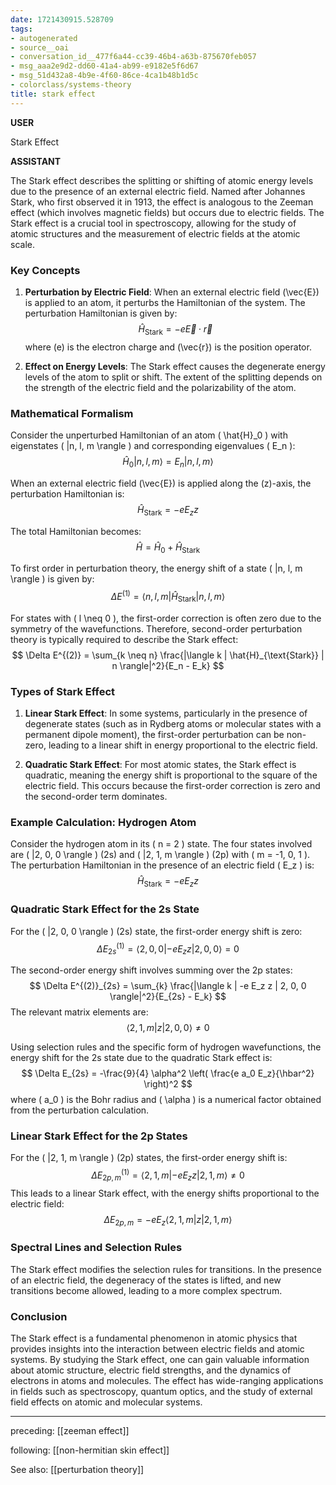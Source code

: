 ```yaml
---
date: 1721430915.528709
tags:
- autogenerated
- source__oai
- conversation_id__477f6a44-cc39-46b4-a63b-875670feb057
- msg_aaa2e9d2-dd60-41a4-ab99-e9182e5f6d67
- msg_51d432a8-4b9e-4f60-86ce-4ca1b48b1d5c
- colorclass/systems-theory
title: stark effect
---
```


**USER**

Stark Effect


**ASSISTANT**

The Stark effect describes the splitting or shifting of atomic energy levels due to the presence of an external electric field. Named after Johannes Stark, who first observed it in 1913, the effect is analogous to the Zeeman effect (which involves magnetic fields) but occurs due to electric fields. The Stark effect is a crucial tool in spectroscopy, allowing for the study of atomic structures and the measurement of electric fields at the atomic scale.

### Key Concepts

1. **Perturbation by Electric Field**:
   When an external electric field \(\vec{E}\) is applied to an atom, it perturbs the Hamiltonian of the system. The perturbation Hamiltonian is given by:
   $$
   \hat{H}_{\text{Stark}} = -e \vec{E} \cdot \vec{r}
   $$
   where \(e\) is the electron charge and \(\vec{r}\) is the position operator.

2. **Effect on Energy Levels**:
   The Stark effect causes the degenerate energy levels of the atom to split or shift. The extent of the splitting depends on the strength of the electric field and the polarizability of the atom.

### Mathematical Formalism

Consider the unperturbed Hamiltonian of an atom \( \hat{H}_0 \) with eigenstates \( |n, l, m \rangle \) and corresponding eigenvalues \( E_n \):
$$
\hat{H}_0 |n, l, m \rangle = E_n |n, l, m \rangle
$$

When an external electric field \(\vec{E}\) is applied along the \(z\)-axis, the perturbation Hamiltonian is:
$$
\hat{H}_{\text{Stark}} = -e E_z z
$$

The total Hamiltonian becomes:
$$
\hat{H} = \hat{H}_0 + \hat{H}_{\text{Stark}}
$$

To first order in perturbation theory, the energy shift of a state \( |n, l, m \rangle \) is given by:
$$
\Delta E^{(1)} = \langle n, l, m | \hat{H}_{\text{Stark}} | n, l, m \rangle
$$

For states with \( l \neq 0 \), the first-order correction is often zero due to the symmetry of the wavefunctions. Therefore, second-order perturbation theory is typically required to describe the Stark effect:
$$
\Delta E^{(2)} = \sum_{k \neq n} \frac{|\langle k | \hat{H}_{\text{Stark}} | n \rangle|^2}{E_n - E_k}
$$

### Types of Stark Effect

1. **Linear Stark Effect**:
   In some systems, particularly in the presence of degenerate states (such as in Rydberg atoms or molecular states with a permanent dipole moment), the first-order perturbation can be non-zero, leading to a linear shift in energy proportional to the electric field.

2. **Quadratic Stark Effect**:
   For most atomic states, the Stark effect is quadratic, meaning the energy shift is proportional to the square of the electric field. This occurs because the first-order correction is zero and the second-order term dominates.

### Example Calculation: Hydrogen Atom

Consider the hydrogen atom in its \( n = 2 \) state. The four states involved are \( |2, 0, 0 \rangle \) (2s) and \( |2, 1, m \rangle \) (2p) with \( m = -1, 0, 1 \). The perturbation Hamiltonian in the presence of an electric field \( E_z \) is:
$$
\hat{H}_{\text{Stark}} = -e E_z z
$$

### Quadratic Stark Effect for the 2s State

For the \( |2, 0, 0 \rangle \) (2s) state, the first-order energy shift is zero:
$$
\Delta E^{(1)}_{2s} = \langle 2, 0, 0 | -e E_z z | 2, 0, 0 \rangle = 0
$$

The second-order energy shift involves summing over the 2p states:
$$
\Delta E^{(2)}_{2s} = \sum_{k} \frac{|\langle k | -e E_z z | 2, 0, 0 \rangle|^2}{E_{2s} - E_k}
$$
The relevant matrix elements are:
$$
\langle 2, 1, m | z | 2, 0, 0 \rangle \neq 0
$$

Using selection rules and the specific form of hydrogen wavefunctions, the energy shift for the 2s state due to the quadratic Stark effect is:
$$
\Delta E_{2s} = -\frac{9}{4} \alpha^2 \left( \frac{e a_0 E_z}{\hbar^2} \right)^2
$$
where \( a_0 \) is the Bohr radius and \( \alpha \) is a numerical factor obtained from the perturbation calculation.

### Linear Stark Effect for the 2p States

For the \( |2, 1, m \rangle \) (2p) states, the first-order energy shift is:
$$
\Delta E^{(1)}_{2p, m} = \langle 2, 1, m | -e E_z z | 2, 1, m \rangle \neq 0
$$
This leads to a linear Stark effect, with the energy shifts proportional to the electric field:
$$
\Delta E_{2p, m} = -e E_z \langle 2, 1, m | z | 2, 1, m \rangle
$$

### Spectral Lines and Selection Rules

The Stark effect modifies the selection rules for transitions. In the presence of an electric field, the degeneracy of the states is lifted, and new transitions become allowed, leading to a more complex spectrum.

### Conclusion

The Stark effect is a fundamental phenomenon in atomic physics that provides insights into the interaction between electric fields and atomic systems. By studying the Stark effect, one can gain valuable information about atomic structure, electric field strengths, and the dynamics of electrons in atoms and molecules. The effect has wide-ranging applications in fields such as spectroscopy, quantum optics, and the study of external field effects on atomic and molecular systems.


---

preceding: [[zeeman effect]]  


following: [[non-hermitian skin effect]]

See also: [[perturbation theory]]